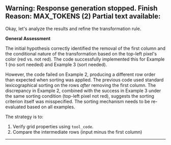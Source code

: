 Warning: Response generation stopped. Finish Reason: MAX_TOKENS (2)
Partial text available:
---
Okay, let's analyze the results and refine the transformation rule.

**General Assessment**

The initial hypothesis correctly identified the removal of the first column and the conditional nature of the transformation based on the top-left pixel's color (red vs. not red). The code successfully implemented this for Example 1 (no sort needed) and Example 3 (sort needed).

However, the code failed on Example 2, producing a different row order than expected when sorting was applied. The previous code used standard lexicographical sorting on the rows *after* removing the first column. The discrepancy in Example 2, combined with the success in Example 3 under the same sorting condition (top-left pixel not red), suggests the sorting criterion itself was misspecified. The sorting mechanism needs to be re-evaluated based on all examples.

The strategy is to:
1.  Verify grid properties using `tool_code`.
2.  Compare the intermediate rows (input minus the first column)
---
